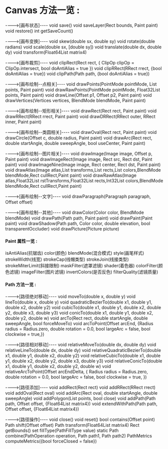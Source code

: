 
# Canvas 方法一览 :

---->[画布状态]----
void save()
void saveLayer(Rect bounds, Paint paint)
void restore()
int getSaveCount()

---->[画布变换]----
void skew(double sx, double sy)
void rotate(double radians)
void scale(double sx, [double sy])
void translate(double dx, double dy)
void transform(Float64List matrix4)

---->[画布裁剪]----
void clipRect(Rect rect, { ClipOp clipOp = ClipOp.intersect, bool doAntiAlias = true })
void clipRRect(RRect rrect, {bool doAntiAlias = true})
void clipPath(Path path, {bool doAntiAlias = true})

---->[画布绘制--点相关]----
void drawPoints(PointMode pointMode, List<Offset> points, Paint paint)
void drawRawPoints(PointMode pointMode, Float32List points, Paint paint)
void drawLine(Offset p1, Offset p2, Paint paint)
void drawVertices(Vertices vertices, BlendMode blendMode, Paint paint)

---->[画布绘制--矩形相关]----
void drawRect(Rect rect, Paint paint)
void drawRRect(RRect rrect, Paint paint)
void drawDRRect(RRect outer, RRect inner, Paint paint)

---->[画布绘制--类圆相关]----
void drawOval(Rect rect, Paint paint)
void drawCircle(Offset c, double radius, Paint paint)
void drawArc(Rect rect, double startAngle, double sweepAngle, bool useCenter, Paint paint)

---->[画布绘制--图片相关]----
void drawImage(Image image, Offset p, Paint paint)
void drawImageRect(Image image, Rect src, Rect dst, Paint paint)
void drawImageNine(Image image, Rect center, Rect dst, Paint paint)
void drawAtlas(Image atlas,List<RSTransform> transforms,List<Rect> rects,List<Color> colors,BlendMode blendMode,Rect cullRect,Paint paint)
void drawRawAtlas(Image atlas,Float32List rstTransforms,Float32List rects,Int32List colors,BlendMode blendMode,Rect cullRect,Paint paint)

---->[画布绘制--文字]----
void drawParagraph(Paragraph paragraph, Offset offset)

---->[画布绘制--其他]----
void drawColor(Color color, BlendMode blendMode)
void drawPath(Path path, Paint paint)
void drawPaint(Paint paint)
void drawShadow(Path path, Color color, double elevation, bool transparentOccluder)
void drawPicture(Picture picture)

#### Paint 属性一览 :

isAntiAlias(抗锯齿) color(颜色)          blendMode(混合模式)     style(画笔样式)
strokeWidth(线宽)   strokeCap(线帽类型)  strokeJoin(线接类型)    strokeMiterLimit(斜接限制)
maskFilter(遮罩滤镜) shader(着色器)      colorFilter(颜色滤镜)    imageFilter(图片滤镜)
invertColors(是否反色)                  filterQuality(滤镜质量)

#### Path 方法一览 :

---->[路径绝对移动]----
void moveTo(double x, double y)
void lineTo(double x, double y)
void quadraticBezierTo(double x1, double y1, double x2, double y2)
void cubicTo(double x1, double y1, double x2, double y2, double x3, double y3)
void conicTo(double x1, double y1, double x2, double y2, double w)
void arcTo(Rect rect, double startAngle, double sweepAngle, bool forceMoveTo)
void arcToPoint(Offset arcEnd, {Radius radius = Radius.zero, double rotation = 0.0, bool largeArc = false, bool clockwise = true,})

---->[路径相对移动]----
void relativeMoveTo(double dx, double dy)
void relativeLineTo(double dx, double dy)
void relativeQuadraticBezierTo(double x1, double y1, double x2, double y2)
void relativeCubicTo(double x1, double y1, double x2, double y2, double x3, double y3)
void relativeConicTo(double x1, double y1, double x2, double y2, double w)
void relativeArcToPoint(Offset arcEndDelta, { Radius radius = Radius.zero, double rotation = 0.0, bool largeArc = false, bool clockwise = true, })

---->[路径添加]----
void addRect(Rect rect)
void addRRect(RRect rrect)
void addOval(Rect oval)
void addArc(Rect oval, double startAngle, double sweepAngle)
void addPolygon(List<Offset> points, bool close)
void addPath(Path path, Offset offset, {Float64List matrix4})
void extendWithPath(Path path, Offset offset, {Float64List matrix4})

---->[路径操作]----
void close()
void reset()
bool contains(Offset point)
Path shift(Offset offset)
Path transform(Float64List matrix4)
Rect getBounds()
set fillType(PathFillType value)
static Path combine(PathOperation operation, Path path1, Path path2)
PathMetrics computeMetrics({bool forceClosed = false})